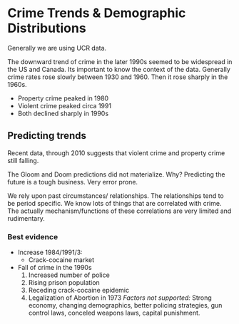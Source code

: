 Crime Trends & Demographic Distributions
========================================

Generally we are using UCR data.

The downward trend of crime in the later 1990s seemed to be widespread
in the US and Canada. Its important to know the context of the data.
Generally crime rates rose slowly between 1930 and 1960. Then it rose
sharply in the 1960s.  

* Property crime peaked in 1980
* Violent crime peaked circa 1991
* Both declined sharply in 1990s

## Predicting trends 

Recent data, through 2010 suggests that violent crime and property crime
still falling.

The Gloom and Doom predictions did not materialize. Why? Predicting the
future is a tough business. Very error prone.

We rely upon past circumstances/ relationships. The
relationships tend to be period specific. We know lots of things that
are correlated with crime. The actually mechanism/functions of these
correlations are very limited and rudimentary. 

### Best evidence
  * Increase 1984/1991/3:
    - Crack-cocaine market
  * Fall of crime in the 1990s
    1. Increased number of police
    2. Rising prison population
    3. Receding crack-cocaine epidemic
    4. Legalization of Abortion in 1973
*Factors not supported:* Strong economy, changing
demographics, better policing strategies, gun control laws, conceled
weapons laws, capital punishment.
